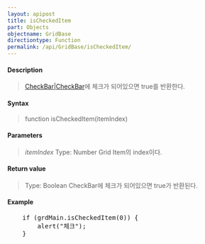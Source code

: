 ```yaml
---
layout: apipost
title: isCheckedItem
part: Objects
objectname: GridBase
directiontype: Function
permalink: /api/GridBase/isCheckedItem/
---
```



#### Description

> [CheckBar|CheckBar](/api/GridBase/)에 체크가 되어있으면 true를 반환한다.

#### Syntax

> function isCheckedItem(itemIndex)

#### Parameters

> *itemIndex*
> Type: Number
> Grid Item의 index이다.

#### Return value

> Type: Boolean
> CheckBar에 체크가 되어있으면 true가 반환된다.

#### Example

<pre class="prettyprint">
    if (grdMain.isCheckedItem(0)) {
        alert("체크");
    }
</pre>
